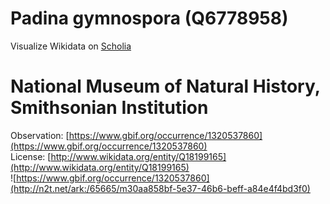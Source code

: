 
Padina gymnospora (Q6778958)
============================
  
Visualize Wikidata on [Scholia](https://scholia.toolforge.org/taxon/Q6778958)
# National Museum of Natural History, Smithsonian Institution
  
Observation: [https://www.gbif.org/occurrence/1320537860](https://www.gbif.org/occurrence/1320537860)  
License: [http://www.wikidata.org/entity/Q18199165](http://www.wikidata.org/entity/Q18199165)  
![https://www.gbif.org/occurrence/1320537860](http://n2t.net/ark:/65665/m30aa858bf-5e37-46b6-beff-a84e4f4bd3f0)